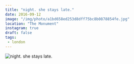 ```yaml
---
title: "night. she stays late."
date: 2016-09-12
image: "/img/photo/a1bd658ed253d8dff75bc8b0878854fe.jpg"
location: "The Monument"
instagram: true
draft: false
tags:
 - london
---
```


![night. she stays late.](/img/photo/a1bd658ed253d8dff75bc8b0878854fe.jpg)
